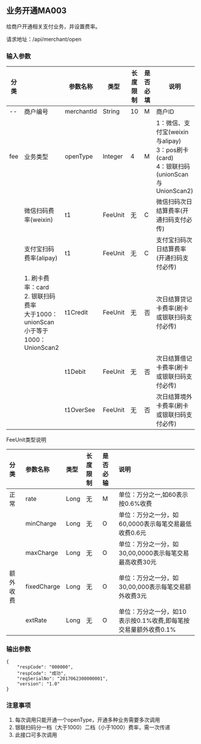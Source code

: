 ##  业务开通MA003 ##
给商户开通相关支付业务，并设置费率。

请求地址：/api/merchant/open
###  输入参数 ###
|分类||参数名称|类型|长度限制|是否必填|说明|
|---|---|---|---|---|---|---|
|--|商户编号|merchantId|String|10|M|商户ID|
|fee|业务类型|openType|Integer|4|M|1：微信、支付宝(weixin与alipay)<br>3：pos刷卡(card)<br>4：银联扫码(unionScan与UnionScan2)|
||微信扫码费率(weixin)|t1|FeeUnit|无|C|微信扫码次日结算费率(开通扫码支付必传)|
||支付宝扫码费率(alipay)|t1|FeeUnit|无|C|支付宝扫码次日结算费率(开通扫码支付必传)|
||1. 刷卡费率：card<br>2. 银联扫码费率<br>大于1000：unionScan<br>小于等于1000：UnionScan2|t1Credit|FeeUnit|无|否|次日结算贷记卡费率(刷卡或银联扫码支付必传)|
|||t1Debit|FeeUnit|无|否|次日结算借记卡费率(刷卡或银联扫码支付必传)|
|||t1OverSee|FeeUnit|无|否|次日结算境外卡费率(刷卡或银联扫码支付必传)|

FeeUnit类型说明

|**分类**|**参数名称**|**类型**|**长度限制**|**是否必输**|**说明**|
|:---|:---|:---|:---|:---|:---|
|正常|rate|Long|无|M|单位：万分之一,如60表示按0.6%收费|
||minCharge|Long|无|O|单位：万分之一分，如60,0000表示每笔交易最低收费0.6元|
||maxCharge|Long|无|O|单位：万分之一分，如30,00,0000表示每笔交易最高收费30元|
|额外收费|fixedCharge|Long|无|O|单位：万分之一分，如30,00,000表示每笔交易额外收费3元|
||extRate|Long|无|O|单位：万分之一分，如10表示按0.1%收费,即每笔按交易量额外收费0.1%|

###  输出参数 ###
```
{
	"respCode": "000000",
	"respCode": "成功",
	"reqSerialNo": "2017062300000001",
	"version": "1.0"
}
```
### 注意事项 ###
1. 每次调用只能开通一个openType，开通多种业务需要多次调用
2. 银联扫码分一档（大于1000）二档（小于1000）费率，需一次传递
3. 此接口可多次调用
